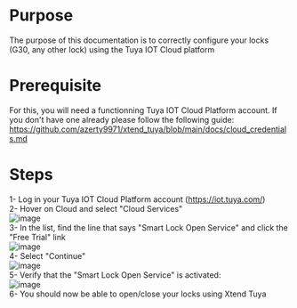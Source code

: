 # Purpose
The purpose of this documentation is to correctly configure your locks (G30, any other lock) using the Tuya IOT Cloud platform

# Prerequisite
For this, you will need a functionning Tuya IOT Cloud Platform account. If you don't have one already please follow the following guide:
https://github.com/azerty9971/xtend_tuya/blob/main/docs/cloud_credentials.md

# Steps
1- Log in your Tuya IOT Cloud Platform account (https://iot.tuya.com/)<br/>
2- Hover on Cloud and select "Cloud Services"<br/>
![image](https://github.com/user-attachments/assets/80d90a6a-f337-417c-9c22-6f298799b803)<br/>
3- In the list, find the line that says "Smart Lock Open Service" and click the "Free Trial" link<br/>
![image](https://github.com/user-attachments/assets/5d8ae9d2-141e-436f-b459-324663974e91)<br/>
4- Select "Continue"<br/>
![image](https://github.com/user-attachments/assets/2560d24c-d71c-49d5-9d22-00dc1efbc203)<br/>
5- Verify that the "Smart Lock Open Service" is activated:<br/>
![image](https://github.com/user-attachments/assets/bfbb2c03-9a96-4ac3-9f7f-63a35cd4a7a6)<br/>
6- You should now be able to open/close your locks using Xtend Tuya<br/>
